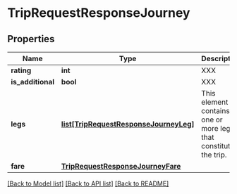 # TripRequestResponseJourney

## Properties
Name | Type | Description | Notes
------------ | ------------- | ------------- | -------------
**rating** | **int** | XXX | [optional] 
**is_additional** | **bool** | XXX | [optional] 
**legs** | [**list[TripRequestResponseJourneyLeg]**](TripRequestResponseJourneyLeg.md) | This element contains one or more legs that constitute the trip. | [optional] 
**fare** | [**TripRequestResponseJourneyFare**](TripRequestResponseJourneyFare.md) |  | [optional] 

[[Back to Model list]](../README.md#documentation-for-models) [[Back to API list]](../README.md#documentation-for-api-endpoints) [[Back to README]](../README.md)


